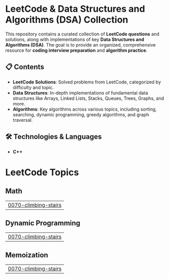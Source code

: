 # LeetCode & Data Structures and Algorithms (DSA) Collection

This repository contains a curated collection of **LeetCode questions** and solutions, along with implementations of key **Data Structures and Algorithms (DSA)**. The goal is to provide an organized, comprehensive resource for **coding interview preparation** and **algorithm practice**.

## 📋 Contents

- **LeetCode Solutions**: Solved problems from LeetCode, categorized by difficulty and topic.
- **Data Structures**: In-depth implementations of fundamental data structures like Arrays, Linked Lists, Stacks, Queues, Trees, Graphs, and more.
- **Algorithms**: Key algorithms across various topics, including sorting, searching, dynamic programming, greedy algorithms, and graph traversal.

## 🛠️ Technologies & Languages
- **C++**






<!---LeetCode Topics Start-->
# LeetCode Topics
## Math
|  |
| ------- |
| [0070-climbing-stairs](https://github.com/sahilsoni56/Cpp-DSA/tree/master/0070-climbing-stairs) |
## Dynamic Programming
|  |
| ------- |
| [0070-climbing-stairs](https://github.com/sahilsoni56/Cpp-DSA/tree/master/0070-climbing-stairs) |
## Memoization
|  |
| ------- |
| [0070-climbing-stairs](https://github.com/sahilsoni56/Cpp-DSA/tree/master/0070-climbing-stairs) |
<!---LeetCode Topics End-->